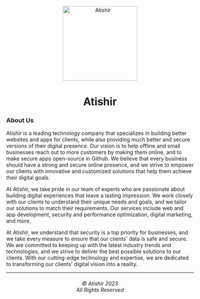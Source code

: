 <div>
    <div align="center">
        <a href="https://atishir.in"><img src="https://cdn.atishir.in/logo.png" alt="Atishir" height="200" /></a>
    </div>
    <div align="center">
        <h1>Atishir</h1>
    </div>
</div>

### About Us

Atishir is a leading technology company that specializes in building better websites and apps for clients, while also providing much better and secure versions of their digital presence. Our vision is to help offline and small businesses reach out to more customers by making them online, and to make secure apps open-source in Github. We believe that every business should have a strong and secure online presence, and we strive to empower our clients with innovative and customized solutions that help them achieve their digital goals.

At Atishir, we take pride in our team of experts who are passionate about building digital experiences that leave a lasting impression. We work closely with our clients to understand their unique needs and goals, and we tailor our solutions to match their requirements. Our services include web and app development, security and performance optimization, digital marketing, and more.

At Atishir, we understand that security is a top priority for businesses, and we take every measure to ensure that our clients' data is safe and secure. We are committed to keeping up with the latest industry trends and technologies, and we strive to deliver the best possible solutions to our clients. With our cutting-edge technology and expertise, we are dedicated to transforming our clients' digital vision into a reality.

<hr>
<h6 align="center">© Atishir 2023
<br>
All Rights Reserved</h6>
